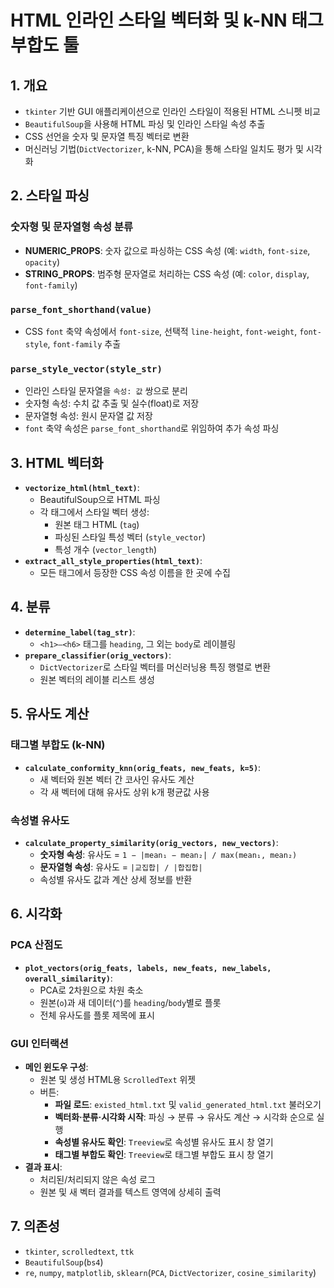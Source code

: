 
# HTML 인라인 스타일 벡터화 및 k-NN 태그 부합도 툴

## 1. 개요
- `tkinter` 기반 GUI 애플리케이션으로 인라인 스타일이 적용된 HTML 스니펫 비교
- `BeautifulSoup`을 사용해 HTML 파싱 및 인라인 스타일 속성 추출
- CSS 선언을 숫자 및 문자열 특징 벡터로 변환
- 머신러닝 기법(`DictVectorizer`, k-NN, PCA)을 통해 스타일 일치도 평가 및 시각화

## 2. 스타일 파싱
### 숫자형 및 문자열형 속성 분류
- **NUMERIC_PROPS**: 숫자 값으로 파싱하는 CSS 속성 (예: `width`, `font-size`, `opacity`)
- **STRING_PROPS**: 범주형 문자열로 처리하는 CSS 속성 (예: `color`, `display`, `font-family`)

### `parse_font_shorthand(value)`
- CSS `font` 축약 속성에서 `font-size`, 선택적 `line-height`, `font-weight`, `font-style`, `font-family` 추출

### `parse_style_vector(style_str)`
- 인라인 스타일 문자열을 `속성: 값` 쌍으로 분리
- 숫자형 속성: 수치 값 추출 및 실수(float)로 저장
- 문자열형 속성: 원시 문자열 값 저장
- `font` 축약 속성은 `parse_font_shorthand`로 위임하여 추가 속성 파싱

## 3. HTML 벡터화
- **`vectorize_html(html_text)`**:
  - BeautifulSoup으로 HTML 파싱
  - 각 태그에서 스타일 벡터 생성:
    - 원본 태그 HTML (`tag`)
    - 파싱된 스타일 특성 벡터 (`style_vector`)
    - 특성 개수 (`vector_length`)
- **`extract_all_style_properties(html_text)`**:
  - 모든 태그에서 등장한 CSS 속성 이름을 한 곳에 수집

## 4. 분류
- **`determine_label(tag_str)`**:
  - `<h1>–<h6>` 태그를 `heading`, 그 외는 `body`로 레이블링
- **`prepare_classifier(orig_vectors)`**:
  - `DictVectorizer`로 스타일 벡터를 머신러닝용 특징 행렬로 변환
  - 원본 벡터의 레이블 리스트 생성

## 5. 유사도 계산
### 태그별 부합도 (k-NN)
- **`calculate_conformity_knn(orig_feats, new_feats, k=5)`**:
  - 새 벡터와 원본 벡터 간 코사인 유사도 계산
  - 각 새 벡터에 대해 유사도 상위 k개 평균값 사용

### 속성별 유사도
- **`calculate_property_similarity(orig_vectors, new_vectors)`**:
  - **숫자형 속성**: 유사도 = `1 − |mean₁ − mean₂| / max(mean₁, mean₂)`
  - **문자열형 속성**: 유사도 = `|교집합| / |합집합|`
  - 속성별 유사도 값과 계산 상세 정보를 반환

## 6. 시각화
### PCA 산점도
- **`plot_vectors(orig_feats, labels, new_feats, new_labels, overall_similarity)`**:
  - PCA로 2차원으로 차원 축소
  - 원본(`o`)과 새 데이터(`^`)를 `heading`/`body`별로 플롯
  - 전체 유사도를 플롯 제목에 표시

### GUI 인터랙션
- **메인 윈도우 구성**:
  - 원본 및 생성 HTML용 `ScrolledText` 위젯
  - 버튼:
    - **파일 로드**: `existed_html.txt` 및 `valid_generated_html.txt` 불러오기
    - **벡터화·분류·시각화 시작**: 파싱 → 분류 → 유사도 계산 → 시각화 순으로 실행
    - **속성별 유사도 확인**: `Treeview`로 속성별 유사도 표시 창 열기
    - **태그별 부합도 확인**: `Treeview`로 태그별 부합도 표시 창 열기
- **결과 표시**:
  - 처리된/처리되지 않은 속성 로그
  - 원본 및 새 벡터 결과를 텍스트 영역에 상세히 출력

## 7. 의존성
- `tkinter`, `scrolledtext`, `ttk`
- `BeautifulSoup`(`bs4`)
- `re`, `numpy`, `matplotlib`, `sklearn`(`PCA`, `DictVectorizer`, `cosine_similarity`)
